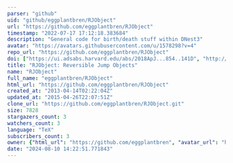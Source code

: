 ```yaml
---
parser: "github"
uid: "github/eggplantbren/RJObject"
url: "https://github.com/eggplantbren/RJObject"
timestamp: "2022-07-17 17:12:18.383684"
description: "General code for birth/death stuff within DNest3"
avatar: "https://avatars.githubusercontent.com/u/1578298?v=4"
repo_url: "https://github.com/eggplantbren/RJObject"
doi: ["https://ui.adsabs.harvard.edu/abs/2018ApJ...854..141D", "http://adsabs.harvard.edu/abs/2014arXiv1411.3921B", "https://ui.adsabs.harvard.edu/abs/2021ascl.soft04006B/abstract"]
title: "RJObject: Reversible Jump Objects"
name: "RJObject"
full_name: "eggplantbren/RJObject"
html_url: "https://github.com/eggplantbren/RJObject"
created_at: "2013-04-14T02:22:04Z"
updated_at: "2015-04-26T22:07:51Z"
clone_url: "https://github.com/eggplantbren/RJObject.git"
size: 7828
stargazers_count: 3
watchers_count: 3
language: "TeX"
subscribers_count: 3
owner: {"html_url": "https://github.com/eggplantbren", "avatar_url": "https://avatars.githubusercontent.com/u/1578298?v=4", "login": "eggplantbren", "type": "User"}
date: "2024-08-10 14:22:51.771843"
---
```

